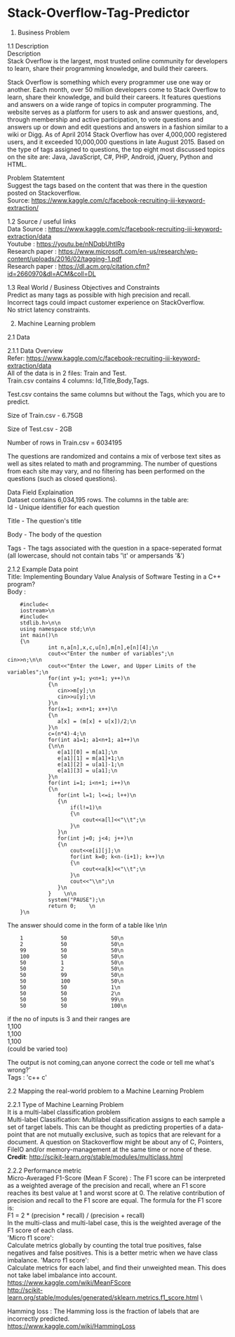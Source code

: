 # Stack-Overflow-Tag-Predictor

1. Business Problem

1.1 Description\
Description\
Stack Overflow is the largest, most trusted online community for developers to learn, share their programming knowledge, and build their careers.

Stack Overflow is something which every programmer use one way or another. Each month, over 50 million developers come to Stack Overflow to learn, share their knowledge, and build their careers. It features questions and answers on a wide range of topics in computer programming. The website serves as a platform for users to ask and answer questions, and, through membership and active participation, to vote questions and answers up or down and edit questions and answers in a fashion similar to a wiki or Digg. As of April 2014 Stack Overflow has over 4,000,000 registered users, and it exceeded 10,000,000 questions in late August 2015. Based on the type of tags assigned to questions, the top eight most discussed topics on the site are: Java, JavaScript, C#, PHP, Android, jQuery, Python and HTML.

Problem Statemtent\
Suggest the tags based on the content that was there in the question posted on Stackoverflow.\
Source: https://www.kaggle.com/c/facebook-recruiting-iii-keyword-extraction/

1.2 Source / useful links \
Data Source : https://www.kaggle.com/c/facebook-recruiting-iii-keyword-extraction/data \
Youtube : https://youtu.be/nNDqbUhtIRg \
Research paper : https://www.microsoft.com/en-us/research/wp-content/uploads/2016/02/tagging-1.pdf \
Research paper : https://dl.acm.org/citation.cfm?id=2660970&dl=ACM&coll=DL 

1.3 Real World / Business Objectives and Constraints \
Predict as many tags as possible with high precision and recall. \
Incorrect tags could impact customer experience on StackOverflow. \
No strict latency constraints. 

2. Machine Learning problem

2.1 Data

2.1.1 Data Overview\
Refer: https://www.kaggle.com/c/facebook-recruiting-iii-keyword-extraction/data \
All of the data is in 2 files: Train and Test. \
Train.csv contains 4 columns: Id,Title,Body,Tags.

Test.csv contains the same columns but without the Tags, which you are to predict.

Size of Train.csv - 6.75GB

Size of Test.csv - 2GB

Number of rows in Train.csv = 6034195

The questions are randomized and contains a mix of verbose text sites as well as sites related to math and programming. The number of questions from each site may vary, and no filtering has been performed on the questions (such as closed questions).

Data Field Explaination\
Dataset contains 6,034,195 rows. The columns in the table are:\
Id - Unique identifier for each question

Title - The question's title

Body - The body of the question

Tags - The tags associated with the question in a space-seperated format (all lowercase, should not contain tabs '\t' or ampersands '&')


2.1.2 Example Data point\
Title:  Implementing Boundary Value Analysis of Software Testing in a C++ program?\
Body : 

        #include<
        iostream>\n
        #include<
        stdlib.h>\n\n
        using namespace std;\n\n
        int main()\n
        {\n
                 int n,a[n],x,c,u[n],m[n],e[n][4];\n         
                 cout<<"Enter the number of variables";\n         cin>>n;\n\n         
                 cout<<"Enter the Lower, and Upper Limits of the variables";\n         
                 for(int y=1; y<n+1; y++)\n         
                 {\n                 
                    cin>>m[y];\n                 
                    cin>>u[y];\n         
                 }\n         
                 for(x=1; x<n+1; x++)\n         
                 {\n                 
                    a[x] = (m[x] + u[x])/2;\n         
                 }\n         
                 c=(n*4)-4;\n         
                 for(int a1=1; a1<n+1; a1++)\n         
                 {\n\n             
                    e[a1][0] = m[a1];\n             
                    e[a1][1] = m[a1]+1;\n             
                    e[a1][2] = u[a1]-1;\n             
                    e[a1][3] = u[a1];\n         
                 }\n         
                 for(int i=1; i<n+1; i++)\n         
                 {\n            
                    for(int l=1; l<=i; l++)\n            
                    {\n                 
                        if(l!=1)\n                 
                        {\n                    
                            cout<<a[l]<<"\\t";\n                 
                        }\n            
                    }\n            
                    for(int j=0; j<4; j++)\n            
                    {\n                
                        cout<<e[i][j];\n                
                        for(int k=0; k<n-(i+1); k++)\n                
                        {\n                    
                            cout<<a[k]<<"\\t";\n               
                        }\n                
                        cout<<"\\n";\n            
                    }\n        
                 }    \n\n        
                 system("PAUSE");\n        
                 return 0;    \n
        }\n
        

        
The answer should come in the form of a table like
\n\n
        
       
        1            50              50\n       
        2            50              50\n       
        99           50              50\n       
        100          50              50\n       
        50           1               50\n       
        50           2               50\n       
        50           99              50\n       
        50           100             50\n       
        50           50              1\n       
        50           50              2\n       
        50           50              99\n       
        50           50              100\n
        

        
if the no of inputs is 3 and their ranges are \
        1,100\
        1,100\
        1,100\
        (could be varied too)

        
The output is not coming,can anyone correct the code or tell me what\'s wrong?'\
Tags : 'c++ c'

2.2 Mapping the real-world problem to a Machine Learning Problem

2.2.1 Type of Machine Learning Problem\
It is a multi-label classification problem \
Multi-label Classification: Multilabel classification assigns to each sample a set of target labels. This can be thought as predicting properties of a data-point that are not mutually exclusive, such as topics that are relevant for a document. A question on Stackoverflow might be about any of C, Pointers, FileIO and/or memory-management at the same time or none of these. \
__Credit__: http://scikit-learn.org/stable/modules/multiclass.html

2.2.2 Performance metric\
Micro-Averaged F1-Score (Mean F Score) : The F1 score can be interpreted as a weighted average of the precision and recall, where an F1 score reaches its best value at 1 and worst score at 0. The relative contribution of precision and recall to the F1 score are equal. The formula for the F1 score is:\
F1 = 2 * (precision * recall) / (precision + recall)\
In the multi-class and multi-label case, this is the weighted average of the F1 score of each class. \
'Micro f1 score': \
Calculate metrics globally by counting the total true positives, false negatives and false positives. This is a better metric when we have class imbalance. 
'Macro f1 score': \
Calculate metrics for each label, and find their unweighted mean. This does not take label imbalance into account. \
https://www.kaggle.com/wiki/MeanFScore \
http://scikit-learn.org/stable/modules/generated/sklearn.metrics.f1_score.html \

Hamming loss : The Hamming loss is the fraction of labels that are incorrectly predicted. \
https://www.kaggle.com/wiki/HammingLoss 
